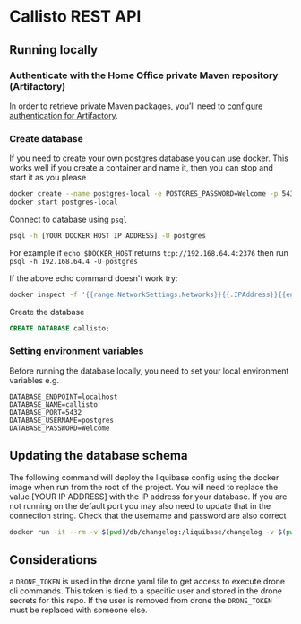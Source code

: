# Callisto REST API

## Running locally

### Authenticate with the Home Office private Maven repository (Artifactory)

In order to retrieve private Maven packages, you’ll need to [configure authentication for Artifactory](https://collaboration.homeoffice.gov.uk/display/EAHW/Artifactory).

### Create database

If you need to create your own postgres database you can use docker. This works well if you create a container and name it, then you can stop and start it as you please

```sh
docker create --name postgres-local -e POSTGRES_PASSWORD=Welcome -p 5432:5432 postgres:11.5-alpine
docker start postgres-local
```

Connect to database using `psql`

```sh
psql -h [YOUR DOCKER HOST IP ADDRESS] -U postgres
```

For example if `echo $DOCKER_HOST` returns `tcp://192.168.64.4:2376` then run `psql -h 192.168.64.4 -U postgres`

If the above echo command doesn't work try:
```sh
docker inspect -f '{{range.NetworkSettings.Networks}}{{.IPAddress}}{{end}}' postgres-local
```
Create the database
```sql
CREATE DATABASE callisto;
```

### Setting environment variables 

Before running the database locally, you need to set your local environment variables e.g.

```
DATABASE_ENDPOINT=localhost
DATABASE_NAME=callisto
DATABASE_PORT=5432
DATABASE_USERNAME=postgres
DATABASE_PASSWORD=Welcome
```

## Updating the database schema

The following command will deploy the liquibase config using the docker image when run from the root of the project.
You will need to replace the value [YOUR IP ADDRESS] with the IP address for your database. If you are not running on the default port you may also need to update that in the connection string. Check that the username and password are also correct

```sh
docker run -it --rm -v $(pwd)/db/changelog:/liquibase/changelog -v $(pwd)/db/sql:/liquibase/sql liquibase/liquibase  --url="jdbc:postgresql://[YOUR IP ADDRESS]:5432/callisto" --changeLogFile=changelog/db.changelog-main.yml --username=postgres --password=Welcome update
```


## Considerations
a `DRONE_TOKEN` is used in the drone yaml file to get access to execute drone cli commands. This token is tied to a specific user and stored in the drone secrets for this repo. If the user is removed from drone the `DRONE_TOKEN` must be replaced with someone else.
